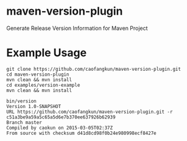 # maven-version-plugin
Generate Release Version Information for Maven Project

# Example Usage 

```
git clone https://github.com/caofangkun/maven-version-plugin.git
cd maven-version-plugin
mvn clean && mvn install 
cd examples/version-example
mvn clean && mvn install 

bin/version 
Version 1.0-SNAPSHOT
URL https://github.com/caofangkun/maven-version-plugin.git -r c51a3be9a59a5c65a5d6e7b370ee637926b62939
Branch master
Compiled by caokun on 2015-03-05T02:37Z
From source with checksum d41d8cd98f0b24e980998ecf8427e
```
